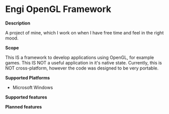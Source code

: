 Engi OpenGL Framework
=====================

<b>Description</b>

  A project of mine, which I work on when I have free time and feel in the right mood.



<b>Scope</b>

  This IS a framework to develop applications using OpenGL, for example games.
  This IS NOT a useful application in it's native state.
  Currently, this is NOT cross-platform, however the code was designed to be very portable.



<b>Supported Platforms</b>
- Microsoft Windows




<b>Supported features</b>





<b>Planned features</b>
